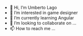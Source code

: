 - 👋 Hi, I’m Umberto Lago
- 👀 I’m interested in game designer
- 🌱 I’m currently learning Angular
- 💞️ I’m looking to collaborate on ...
- 📫 How to reach me ...

<!---
Umberto-Lago/Umberto-Lago is a ✨ special ✨ repository because its `README.md` (this file) appears on your GitHub profile.
You can click the Preview link to take a look at your changes.
--->
